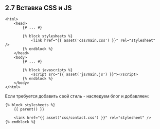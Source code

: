 ## 2.7 Вставка CSS и JS

```
<html>
    <head>
        {# ... #}

        {% block stylesheets %}
            <link href="{{ asset('css/main.css') }}" rel="stylesheet" />
        {% endblock %}
    </head>
    <body>
        {# ... #}

        {% block javascripts %}
            <script src="{{ asset('js/main.js') }}"></script>
        {% endblock %}
    </body>
</html>
```

Если требуется добавить свой стиль - наследуем блог и добавляем:

```
{% block stylesheets %}
    {{ parent() }}

    <link href="{{ asset('css/contact.css') }}" rel="stylesheet" />
{% endblock %}
```